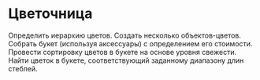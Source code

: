 # Цветочница
Определить иерархию цветов. Создать несколько объектов-цветов. Собрать букет (используя аксессуары) с определением его стоимости. Провести сортировку цветов в букете на основе уровня свежести. Найти
цветок в букете, соответствующий заданному диапазону длин стеблей.
